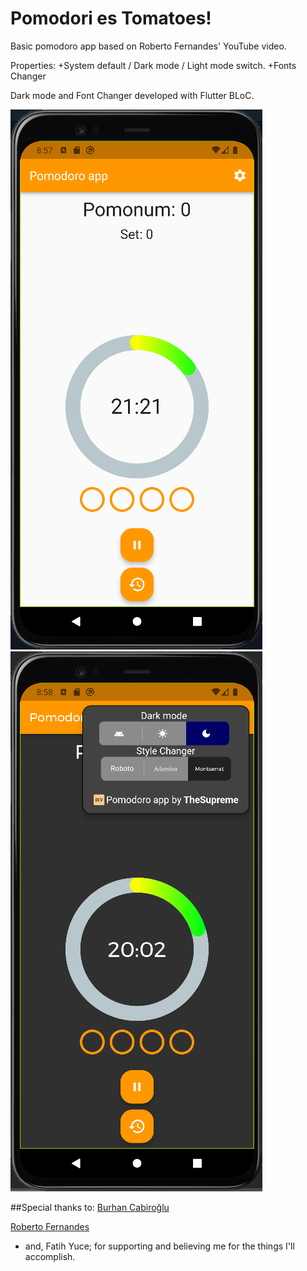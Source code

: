 # Pomodori es Tomatoes!
Basic pomodoro app based on Roberto Fernandes' YouTube video.

Properties:
+System default / Dark mode / Light mode switch.
+Fonts Changer

Dark mode and Font Changer developed with Flutter BLoC.

<p float="left">
 <img src="https://github.com/TheSupremeF/PomodoriesTomatoes/blob/master/assets/Lightmode.png" />
 <img src="https://github.com/TheSupremeF/PomodoriesTomatoes/blob/master/assets/Darkmode%20menu.png" /> </p>

##Special thanks to:
[Burhan Cabiroğlu](https://github.com/burhancabiroglu)

[Roberto Fernandes](https://github.com/roberto-fernandes)

- and, Fatih Yuce; for supporting and believing me for the things I'll accomplish.
